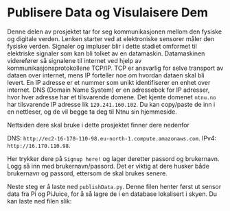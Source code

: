 # Publisere Data og Visulaisere Dem
Denne delen av prosjektet tar for seg kommunikasjonen mellom den fysiske og digitale verden. Lenken starter ved at elektroniske sensorer måler den fysiske verden. Signaler og impluser blir i dette stadiet omformet til elektriske signaler som kan bli tolket av en datamaskin. Datamaskinen viderefører så signalene til internet ved hjelp av kommunikasjonsprotokollene TCP/IP. TCP er ansvarlig for selve transport av dataen over internet, mens IP forteller noe om hvordan dataen skal bli levert. En IP adresse er et nummer som unikt identifiserer en enhet over internet. DNS (Domain Name System) er en adressebok for IP adresser, hvor hver adresse har et tilsvarende domene. Det kjente domenet `ntnu.no` har tilsvarende IP adresse lik `129.241.160.102`. Du kan copy/paste de inn i en nettleser, og de vil begge ta deg til Ntnu sin hjemmeside.

Nettsiden dere skal bruke i dette prosjektet finner dere nedenfor


DNS: `http://ec2-16-170-110-98.eu-north-1.compute.amazonaws.com`.
IPv4: `http://16.170.110.98`.

Her trykker dere på `Signup here!` og lager deretter passord og brukernavn. Logg så inn med brukernavn/passord. Det er viktig at dere husker både brukernavn og passord, ettersom de skal brukes senere.


Neste steg er å laste ned `publishData.py`. Denne filen henter først ut sensor data fra Pi og PiJuice, for å så lagre de i en database lokalisert i skyen. Du kan laste ned filen slik:
